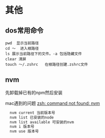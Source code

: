 # 其他

## dos常用命令

```
pwd  显示当前路径
cd ～  进入根路径
ls 展示当前路径下的文件。-a 包括隐藏文件
clear 清屏
touch ～/.zshrc   在根路径创建.zshrc文件
```

## nvm

先卸载掉已有的npm然后安装

mac遇到的问题 [zsh: command not found: nvm](https://blog.csdn.net/zm_miner/article/details/124850215)

```js
  nvm current 当前版本号
  nvm list 已安装的node
  nvm list available 可安装的nvm
  nvm i 版本号
  nvm use 版本号
```

 